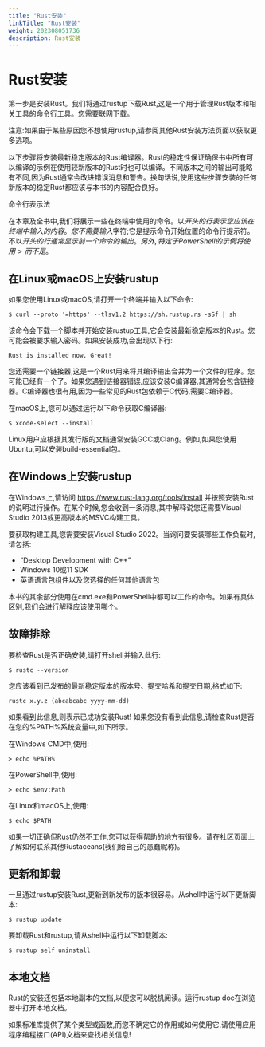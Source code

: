 ```yaml
---
title: "Rust安装"
linkTitle: "Rust安装"
weight: 202308051736
description: Rust安装
---
```




# Rust安装

第一步是安装Rust。我们将通过rustup下载Rust,这是一个用于管理Rust版本和相关工具的命令行工具。您需要联网下载。

注意:如果由于某些原因您不想使用rustup,请参阅其他Rust安装方法页面以获取更多选项。

以下步骤将安装最新稳定版本的Rust编译器。Rust的稳定性保证确保书中所有可以编译的示例在使用较新版本的Rust时也可以编译。不同版本之间的输出可能略有不同,因为Rust通常会改进错误消息和警告。换句话说,使用这些步骤安装的任何新版本的稳定Rust都应该与本书的内容配合良好。

命令行表示法

在本章及全书中,我们将展示一些在终端中使用的命令。以$开头的行表示您应该在终端中输入的内容。您不需要输入$字符;它是提示命令开始位置的命令行提示符。不以$开头的行通常显示前一个命令的输出。另外,特定于PowerShell的示例将使用>而不是$。

## 在Linux或macOS上安装rustup

如果您使用Linux或macOS,请打开一个终端并输入以下命令:

```
$ curl --proto '=https' --tlsv1.2 https://sh.rustup.rs -sSf | sh
```

该命令会下载一个脚本并开始安装rustup工具,它会安装最新稳定版本的Rust。您可能会被要求输入密码。如果安装成功,会出现以下行:

```
Rust is installed now. Great!
```

您还需要一个链接器,这是一个Rust用来将其编译输出合并为一个文件的程序。您可能已经有一个了。如果您遇到链接器错误,应该安装C编译器,其通常会包含链接器。C编译器也很有用,因为一些常见的Rust包依赖于C代码,需要C编译器。

在macOS上,您可以通过运行以下命令获取C编译器:

```
$ xcode-select --install
```

Linux用户应根据其发行版的文档通常安装GCC或Clang。例如,如果您使用Ubuntu,可以安装build-essential包。

## 在Windows上安装rustup

在Windows上,请访问 https://www.rust-lang.org/tools/install 并按照安装Rust的说明进行操作。在某个时候,您会收到一条消息,其中解释说您还需要Visual Studio 2013或更高版本的MSVC构建工具。

要获取构建工具,您需要安装Visual Studio 2022。当询问要安装哪些工作负载时,请包括:

- “Desktop Development with C++”
- Windows 10或11 SDK
- 英语语言包组件以及您选择的任何其他语言包

本书的其余部分使用在cmd.exe和PowerShell中都可以工作的命令。如果有具体区别,我们会进行解释应该使用哪个。

## 故障排除

要检查Rust是否正确安装,请打开shell并输入此行:

```
$ rustc --version
```

您应该看到已发布的最新稳定版本的版本号、提交哈希和提交日期,格式如下:

```
rustc x.y.z (abcabcabc yyyy-mm-dd)
```

如果看到此信息,则表示已成功安装Rust! 如果您没有看到此信息,请检查Rust是否在您的%PATH%系统变量中,如下所示。

在Windows CMD中,使用:

```
> echo %PATH%
```

在PowerShell中,使用:

```
> echo $env:Path
```

在Linux和macOS上,使用:

```
$ echo $PATH
```

如果一切正确但Rust仍然不工作,您可以获得帮助的地方有很多。请在社区页面上了解如何联系其他Rustaceans(我们给自己的愚蠢昵称)。

## 更新和卸载

一旦通过rustup安装Rust,更新到新发布的版本很容易。从shell中运行以下更新脚本:

```
$ rustup update
```

要卸载Rust和rustup,请从shell中运行以下卸载脚本:

```
$ rustup self uninstall
```

## 本地文档

Rust的安装还包括本地副本的文档,以便您可以脱机阅读。运行rustup doc在浏览器中打开本地文档。

如果标准库提供了某个类型或函数,而您不确定它的作用或如何使用它,请使用应用程序编程接口(API)文档来查找相关信息!